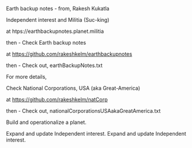 Earth backup notes - from, Rakesh Kukatla

Independent interest and Militia (Suc-king)

at htps://earthbackupnotes.planet.militia

then - Check Earth backup notes

at https://github.com/rakeshkelm/earthbackupnotes 

then - Check out, earthBackupNotes.txt

For more details,

Check National Corporations, USA (aka Great-America)

at https://github.com/rakeshkelm/natCorp

then - Check out, nationalCorporationsUSAakaGreatAmerica.txt

Build and operationalize a planet.

Expand and update Independent interest.
Expand and update Independent interest.
